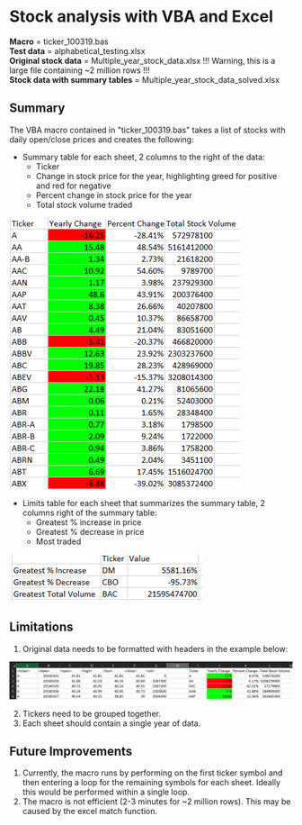 # Stock analysis with VBA and Excel

**Macro** = ticker_100319.bas  
**Test data** = alphabetical_testing.xlsx  
**Original stock data** = Multiple_year_stock_data.xlsx  !!! Warning, this is a large file containing ~2 million rows !!!  
**Stock data with summary tables** = Multiple_year_stock_data_solved.xlsx

## Summary
The VBA macro contained in "ticker_100319.bas" takes a list of stocks with daily open/close prices and creates the following:
- Summary table for each sheet, 2 columns to the right of the data:
  - Ticker
  - Change in stock price for the year, highlighting greed for positive and red for negative
  - Percent change in stock price for the year
  - Total stock volume traded

![Summary table](https://github.com/L0per/Excel-VBA-Analysis-of-Stocks/blob/master/Images/summarytable.gif?raw=true)
  
- Limits table for each sheet that summarizes the summary table, 2 columns right of the summary table:
  - Greatest % increase in price
  - Greatest % decrease in price
  - Most traded
  
![Limits table](https://github.com/L0per/Excel-VBA-Analysis-of-Stocks/blob/master/Images/limitstable.gif?raw=true)

## Limitations
1. Original data needs to be formatted with headers in the example below:

![Headers](https://github.com/L0per/Excel-VBA-Analysis-of-Stocks/blob/master/Images/headers.GIF?raw=true)

2. Tickers need to be grouped together.
3. Each sheet should contain a single year of data.

## Future Improvements
1. Currently, the macro runs by performing on the first ticker symbol and then entering a loop for the remaining symbols for each sheet. Ideally this would be performed within a single loop.
2. The macro is not efficient (2-3 minutes for ~2 million rows). This may be caused by the excel match function.
